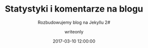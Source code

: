 ---
layout:     post
title:      "Statystyki i komentarze na blogu"
subtitle:   "Rozbudowujemy blog na Jekyllu 2#"
date:       2017-03-10 12:00:00
author:     "writeonly"
category:   test
tag: test
comments:   true
toc:        true
---